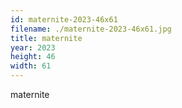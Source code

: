 ```yaml
---
id: maternite-2023-46x61
filename: ./maternite-2023-46x61.jpg
title: maternite
year: 2023
height: 46
width: 61
---
```


maternite
